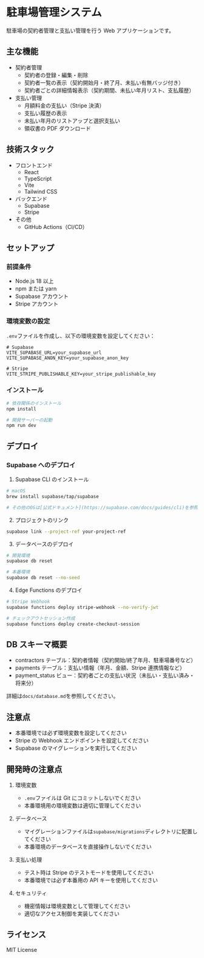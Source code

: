 # 駐車場管理システム

駐車場の契約者管理と支払い管理を行う Web アプリケーションです。

## 主な機能

- 契約者管理
  - 契約者の登録・編集・削除
  - 契約者一覧の表示（契約開始月・終了月、未払い有無バッジ付き）
  - 契約者ごとの詳細情報表示（契約期間、未払い年月リスト、支払履歴）
- 支払い管理
  - 月額料金の支払い（Stripe 決済）
  - 支払い履歴の表示
  - 未払い年月のリストアップと選択支払い
  - 領収書の PDF ダウンロード

## 技術スタック

- フロントエンド
  - React
  - TypeScript
  - Vite
  - Tailwind CSS
- バックエンド
  - Supabase
  - Stripe
- その他
  - GitHub Actions（CI/CD）

## セットアップ

### 前提条件

- Node.js 18 以上
- npm または yarn
- Supabase アカウント
- Stripe アカウント

### 環境変数の設定

`.env`ファイルを作成し、以下の環境変数を設定してください：

```env
# Supabase
VITE_SUPABASE_URL=your_supabase_url
VITE_SUPABASE_ANON_KEY=your_supabase_anon_key

# Stripe
VITE_STRIPE_PUBLISHABLE_KEY=your_stripe_publishable_key
```

### インストール

```bash
# 依存関係のインストール
npm install

# 開発サーバーの起動
npm run dev
```

## デプロイ

### Supabase へのデプロイ

1. Supabase CLI のインストール

```bash
# macOS
brew install supabase/tap/supabase

# その他のOSは[公式ドキュメント](https://supabase.com/docs/guides/cli)を参照
```

2. プロジェクトのリンク

```bash
supabase link --project-ref your-project-ref
```

3. データベースのデプロイ

```bash
# 開発環境
supabase db reset

# 本番環境
supabase db reset --no-seed
```

4. Edge Functions のデプロイ

```bash
# Stripe Webhook
supabase functions deploy stripe-webhook --no-verify-jwt

# チェックアウトセッション作成
supabase functions deploy create-checkout-session
```

## DB スキーマ概要

- contractors テーブル：契約者情報（契約開始/終了年月、駐車場番号など）
- payments テーブル：支払い情報（年月、金額、Stripe 連携情報など）
- payment_status ビュー：契約者ごとの支払い状況（未払い・支払い済み・将来分）

詳細は`docs/database.md`を参照してください。

## 注意点

- 本番環境では必ず環境変数を設定してください
- Stripe の Webhook エンドポイントを設定してください
- Supabase のマイグレーションを実行してください

## 開発時の注意点

1. 環境変数

   - `.env`ファイルは Git にコミットしないでください
   - 本番環境用の環境変数は適切に管理してください

2. データベース

   - マイグレーションファイルは`supabase/migrations`ディレクトリに配置してください
   - 本番環境のデータベースを直接操作しないでください

3. 支払い処理

   - テスト時は Stripe のテストモードを使用してください
   - 本番環境では必ず本番用の API キーを使用してください

4. セキュリティ
   - 機密情報は環境変数として管理してください
   - 適切なアクセス制御を実装してください

## ライセンス

MIT License
